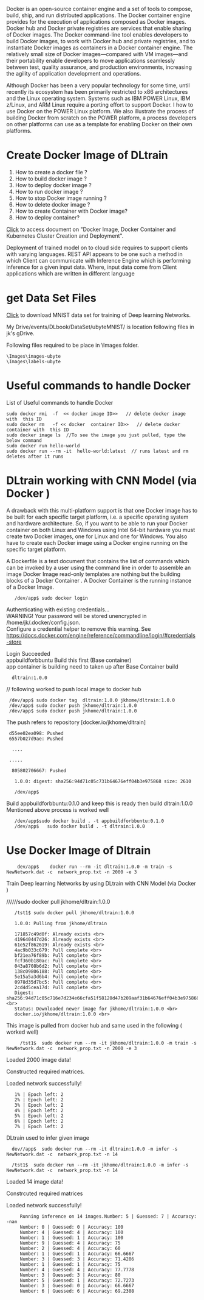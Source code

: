 
Docker is an open-source container engine and a set of tools to compose, build, ship, and run distributed applications. The Docker container engine provides for the execution of applications composed as Docker images. Docker hub and Docker private registries are services that enable sharing of Docker images. The Docker command-line tool enables developers to build Docker images, to work with Docker hub and private registries, and to instantiate Docker images as containers in a Docker container engine. The relatively small size of Docker images—compared with VM images—and their portability enable developers to move applications seamlessly between test, quality assurance, and production environments, increasing the agility of application development and operations.

Although Docker has been a very popular technology for some time, until recently its ecosystem has been primarily restricted to x86 architectures and the Linux operating system. Systems such as IBM POWER Linux, IBM z/Linux, and ARM Linux require a porting effort to support Docker. I  how to use Docker on the POWER Linux platform. We also illustrate the process of building Docker from scratch on the POWER platform, a process developers on other platforms can use as a template for enabling Docker on their own platforms.




# Create Docker Image of DLtrain

1. How to create a docker file ?
2. How to build docker image ?
3. How to deploy docker image ?
4. How to run docker image ?
5. How to stop Docker image  running ?
6. How to delete docker image  ?
7. How to create Container with Docker image?
8. How to deploy container? 

 [Click](https://docs.google.com/document/d/1j3BrdxtS4ne8wsYICOKkjbRu08Lu96gOa0_0bl5vbmE/edit?usp=sharing) to access  document on "Docker Image,  Docker Container and Kubernetes Cluster
Creation and Deployment".

 
 Deployment of trained model on to cloud side  requires to  support  clients with varying languages.  REST API appears to be one such a method in which Client can communicate with Inference Engine which is performing inference for a given input data. Where, input data come from Client applications which are written in different language 

# get Data Set  Files


[Click](https://drive.google.com/drive/folders/1ZSe9HKynmpXQjLyuyfQq_-8q6wpcEJc3?usp=sharing) to download  MNIST data set for training of Deep learning Networks.

My Drive/events/DLbook/DataSet/ubyteMNIST/ is location following files in jk's gDrive.



 Following files required to be place in \Images folder.  
  
    \Images\images-ubyte
    \Images\labels-ubyte
    
# Useful commands to handle Docker  

   List of Useful commands to handle Docker

    sudo docker rmi  -f  << docker image ID>>   // delete docker image with  this ID
    sudo docker rm   -f << docker  container ID>>   // delete docker container with  this ID
    sudo docker image ls  //To see the image you just pulled, type the below command
    sudo docker run hello-world
    sudo docker run --rm -it  hello-world:latest  // runs latest and rm deletes after it runs 
    

# DLtrain working with CNN Model  (via Docker )

A drawback with this multi-platform support is that one Docker image has to be built for each specific target platform, i.e. a specific operating system and hardware architecture. So, if you want to be able to run your Docker container on both Linux and Windows using Intel 64-bit hardware you must create two Docker images, one for Linux and one for Windows. You also have to create each Docker image using a Docker engine running on the specific target platform.


A Dockerfile is a text document that contains the list of commands which can be invoked by a user using the command line in order to assemble an image  Docker Image read-only templates are nothing but the building blocks of a Docker Container  . A Docker Container is the running instance of a Docker Image.


       /dev/app$ sudo docker login

Authenticating with existing credentials... <br>
WARNING! Your password will be stored unencrypted in /home/jk/.docker/config.json. <br>
Configure a credential helper to remove this warning. See <br>
https://docs.docker.com/engine/reference/commandline/login/#credentials-store <br>


Login Succeeded <br>
appbuildforbbuntu  Build this first  (Base container)  <br>
app container is  building need to taken up after Base Container build <br>

      dltrain:1.0.0


// following worked to push local image to docker hub


     /dev/app$ sudo docker tag  dltrain:1.0.0 jkhome/dltrain:1.0.0
     /dev/app$ sudo docker push jkhome/dltrain:1.0.0
     /dev/app$ sudo docker push jkhome/dltrain:1.0.0

The push refers to repository [docker.io/jkhome/dltrain]

     d55ee02ea098: Pushed
     6557b027d9ae: Pushed
   
      ....

     .....

      805802706667: Pushed

       1.0.0: digest: sha256:94d71c05c731b64676eff04b3e975868 size: 2610

       /dev/app$


Build appbuildforbbuntu:0.1.0 and keep this is ready then build dltrain:1.0.0 
Mentioned above process is worked well


       /dev/app$sudo docker build . -t appbuildforbbuntu:0.1.0
       /dev/app$   sudo docker build . -t dltrain:1.0.0


# Use Docker Image of Dltrain

        dev/app$    docker run --rm -it dltrain:1.0.0 -m train -s NewNetwork.dat -c  network_prop.txt -n 2000 -e 3

Train Deep learning Networks by using  DLtrain with CNN Model  (via Docker )

//////sudo docker pull jkhome/dltrain:1.0.0

       /tst1$ sudo docker pull jkhome/dltrain:1.0.0

       1.0.0: Pulling from jkhome/dltrain

       171857c49d0f: Already exists <br>
       419640447d26: Already exists <br>
       61e52f862619: Already exists <br>
       4ac9b033c679: Pull complete <br>
       bf21ea76f89b: Pull complete <br>
       fcf360b180ac: Pull complete <br>
       043a8708b6d2: Pull complete <br>
       138c09806188: Pull complete <br>
       5e15a5a3d6b4: Pull complete <br>
       0978d35d7bc5: Pull complete <br>
       2cd4d5cea17d: Pull complete <br> 
       Digest: sha256:94d71c05c716e7d234e66cfa51f58120d47b209aaf31b64676eff04b3e975868 <br>
       Status: Downloaded newer image for jkhome/dltrain:1.0.0 <br>
       docker.io/jkhome/dltrain:1.0.0 <br>


This image is pulled from docker hub and same used in the following ( worked well)

         /tst1$  sudo docker run --rm -it jkhome/dltrain:1.0.0 -m train -s NewNetwork.dat -c  network_prop.txt -n 2000 -e 3

 

Loaded 2000 image data!



Constructed required matrices.

Loaded network successfully!

       1% | Epoch left: 2
       2% | Epoch left: 2
       3% | Epoch left: 2
       4% | Epoch left: 2
       5% | Epoch left: 2
       6% | Epoch left: 2
       7% | Epoch left: 2

DLtrain used to infer given image

      dev//app$  sudo docker run --rm -it dltrain:1.0.0 -m infer -s NewNetwork.dat -c  network_prop.txt -n 14

      /tst1$  sudo docker run --rm -it jkhome/dltrain:1.0.0 -m infer -s NewNetwork.dat -c  network_prop.txt -n 14

Loaded 14 image data!

Constrcuted required matrices

Loaded network successfully!

         Running inference on 14 images.Number: 5 | Guessed: 7 | Accuracy: -nan
         Number: 0 | Guessed: 0 | Accuracy: 100
         Number: 4 | Guessed: 4 | Accuracy: 100
         Number: 1 | Guessed: 1 | Accuracy: 100
         Number: 9 | Guessed: 4 | Accuracy: 75
         Number: 2 | Guessed: 4 | Accuracy: 60
         Number: 1 | Guessed: 1 | Accuracy: 66.6667
         Number: 3 | Guessed: 3 | Accuracy: 71.4286
         Number: 1 | Guessed: 1 | Accuracy: 75
         Number: 4 | Guessed: 4 | Accuracy: 77.7778
         Number: 3 | Guessed: 3 | Accuracy: 80
         Number: 5 | Guessed: 1 | Accuracy: 72.7273
         Number: 3 | Guessed: 0 | Accuracy: 66.6667
         Number: 6 | Guessed: 6 | Accuracy: 69.2308


